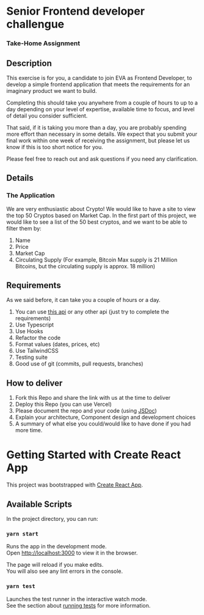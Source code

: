 # Senior Frontend developer challengue

### Take-Home Assignment

## Description

This exercise is for you, a candidate to join EVA as Frontend Developer, to develop a simple frontend application that meets the requirements for an imaginary product we want to build.

Completing this should take you anywhere from a couple of hours to up to a day depending on your level of expertise, available time to focus, and level of detail you consider sufficient.

That said, if it is taking you more than a day, you are probably spending more effort than necessary in some details.
We expect that you submit your final work within one week of receiving the assignment, but please let us know if this is too short notice for you.

Please feel free to reach out and ask questions if you need any clarification.

## Details

### The Application

We are very enthusiastic about Crypto! We would like to have a site to view the top 50 Cryptos based on Market Cap. In the first part of this project, we would like to see a list of the 50 best cryptos, and we want to be able to filter them by:

1. Name
2. Price
3. Market Cap
4. Circulating Supply (For example, Bitcoin Max supply is 21 Million Bitcoins, but the circulating supply is approx. 18 million)

## Requirements

As we said before, it can take you a couple of hours or a day.

1. You can use [this api](https://min-api.cryptocompare.com/) or any other api (just try to complete the requirements)
2. Use Typescript
3. Use Hooks
4. Refactor the code
5. Format values (dates, prices, etc)
6. Use TailwindCSS
7. Testing suite
8. Good use of git (commits, pull requests, branches)

## How to deliver

1. Fork this Repo and share the link with us at the time to deliver
2. Deploy this Repo (you can use Vercel)
3. Please document the repo and your code (using [JSDoc](https://jsdoc.app/))
4. Explain your architecture, Component design and development choices
5. A summary of what else you could/would like to have done if you had more time.

# Getting Started with Create React App

This project was bootstrapped with [Create React App](https://github.com/facebook/create-react-app).

## Available Scripts

In the project directory, you can run:

### `yarn start`

Runs the app in the development mode.\
Open [http://localhost:3000](http://localhost:3000) to view it in the browser.

The page will reload if you make edits.\
You will also see any lint errors in the console.

### `yarn test`

Launches the test runner in the interactive watch mode.\
See the section about [running tests](https://facebook.github.io/create-react-app/docs/running-tests) for more information.
